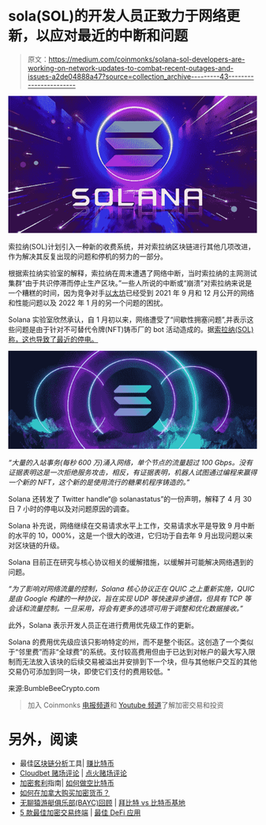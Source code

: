 # sola(SOL)的开发人员正致力于网络更新，以应对最近的中断和问题

> 原文：<https://medium.com/coinmonks/solana-sol-developers-are-working-on-network-updates-to-combat-recent-outages-and-issues-a2de04888a47?source=collection_archive---------43----------------------->

![](img/f27f08bf4a2ddc5397f4c9a04632d658.png)

索拉纳(SOL)计划引入一种新的收费系统，并对索拉纳区块链进行其他几项改进，作为解决其反复出现的问题和停机的努力的一部分。

根据索拉纳实验室的解释，索拉纳在周末遭遇了网络中断，当时索拉纳的主网测试集群“由于共识停滞而停止生产区块。”一些人所说的中断或“崩溃”对索拉纳来说是一个糟糕的时间，因为竞争对手[以太坊](https://bumblebeecrypto.com/2022/05/04/ethereum-2-0-deposit-contract-surpasses-10-of-total-eth-supply/)已经受到 2021 年 9 月和 12 月公开的网络和性能问题以及 2022 年 1 月的另一个问题的困扰。

Solana 实验室欣然承认，自 1 月初以来，网络遭受了“间歇性拥塞问题”,并表示这些问题是由于针对不可替代令牌(NFT)铸币厂的 bot 活动造成的。据[索拉纳(SOL)称，这也导致了最近的停电。](https://bumblebeecrypto.com/crypto-prices/)

![](img/38c46e3c6bc7f10169274c7ed6d0d771.png)

*“大量的入站事务(每秒 600 万)涌入网络，单个节点的流量超过 100 Gbps。没有证据表明这是一次拒绝服务攻击，相反，有证据表明，机器人试图通过编程来赢得一个新的 NFT，这个新的是使用流行的糖果机程序铸造的。”*

Solana 还转发了 Twitter handle“@ solanastatus”的一份声明，解释了 4 月 30 日 7 小时的停电以及对问题原因的调查。

Solana 补充说，网络继续在交易请求水平上工作，交易请求水平是导致 9 月中断的水平的 10，000%，这是一个很大的改进，它归功于自去年 9 月出现问题以来对区块链的升级。

Solana 目前正在研究与核心协议相关的缓解措施，以缓解并可能解决网络遇到的问题。

*“为了影响对网络流量的控制，Solana 核心协议正在 QUIC 之上重新实施，QUIC 是由 Google 构建的一种协议，旨在实现 UDP 等快速异步通信，但具有 TCP 等会话和流量控制。一旦采用，将会有更多的选项可用于调整和优化数据接收。”*

此外，Solana 表示开发人员正在进行费用优先级工作的更新。

Solana 的费用优先级应该只影响特定的州，而不是整个街区。这创造了一个类似于“邻里费”而非“全球费”的系统。支付较高费用但由于已达到对帐户的最大写入限制而无法放入该块的后续交易被溢出并安排到下一个块，但与其他帐户交互的其他交易仍可添加到同一块，即使它们支付的费用较低。"

来源:BumbleBeeCrypto.com

> 加入 Coinmonks [电报频道](https://t.me/coincodecap)和 [Youtube 频道](https://www.youtube.com/c/coinmonks/videos)了解加密交易和投资

# 另外，阅读

*   最佳[区块链分析](https://bitquery.io/blog/best-blockchain-analysis-tools-and-software)工具| [赚比特币](/coinmonks/earn-bitcoin-6e8bd3c592d9)
*   [Cloudbet 赌场评论](https://coincodecap.com/cloudbet-casino-review) | [点火赌场评论](https://coincodecap.com/ignition-casino-review)
*   [加密套利](/coinmonks/crypto-arbitrage-guide-how-to-make-money-as-a-beginner-62bfe5c868f6)指南| [如何做空比特币](/coinmonks/how-to-short-bitcoin-568a2d0b4ae5)
*   [如何在加拿大购买加密货币？](https://coincodecap.com/how-to-buy-cryptocurrency-in-canada)
*   [无聊猿游艇俱乐部(BAYC)回顾](https://coincodecap.com/bored-ape-yacht-club-bayc-review) | [拜比特 vs 比特币基地](https://coincodecap.com/bybit-vs-coinbase)
*   [5 款最佳加密交易终端](https://coincodecap.com/crypto-trading-terminals) | [最佳 DeFi 应用](https://coincodecap.com/best-defi-apps)